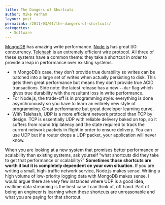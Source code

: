 ```yaml
---
title: The Dangers of Shortcuts
author: Mike Perham
layout: post
permalink: /2011/03/01/the-dangers-of-shortcuts/
categories:
  - Software
---
```

[MongoDB][1] has amazing write performance. [Node.js][2] has great I/O concurrency. [Telehash][3] is an extremely efficient wire protocol. All three of these systems have a common theme: they take a shortcut in order to provide a leap in performance over existing systems.

*   In MongoDB&#8217;s case, they don&#8217;t provide true durability so writes can be batched into a large set of writes when actually persisting to disk. This gets them great performance but means they don&#8217;t provide true ACID transactions. Side note: the latest release has a new `--dur` flag which gives true durability with the resultant loss in write performance.
*   For Node.js, the trade-off is in programming style: everything is done asynchronously so you have to learn an entirely new style of programming. Great performance but great developer learning curve.
*   With Telehash, UDP is a more efficient network protocol than TCP by design. TCP is essentially UDP with reliable delivery baked on top, so it suffers from round trip latency and the state required to track the current network packets in flight in order to ensure delivery. You can use UDP but if a router drops a UDP packet, your application will never know.

When you are looking at a new system that promises better performance or scalability than existing systems, ask yourself &#8220;what shortcuts did they take to get that performance or scalability?&#8221; **Sometimes those shortcuts are worth it but it is completely dependent on your own situation.** If you are writing a small, high-traffic network service, Node.js makes sense. Writing a high volume of low-priority logging data with MongoDB makes sense. I would argue there are very few instances where UDP is a good idea, realtime data streaming is the best case I can think of, off hand. Part of being an engineer is learning when these shortcuts are unreasonable and what you are paying for that shortcut.

 [1]: http://mongodb.org/
 [2]: http://nodejs.org/
 [3]: http://www.telehash.org/